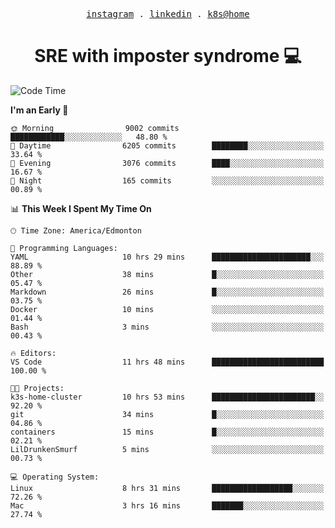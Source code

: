 <p align="center">
  <samp>
    <a href="https://www.instagram.com/lildrunkensmurf/">instagram</a> .
    <a href="https://www.linkedin.com/in/joryirving/">linkedin</a> .
    <a href="https://github.com/LilDrunkenSmurf/k3s-home-cluster">k8s@home</a>
  </samp>
</p>

<h1 align="center">
  SRE with imposter syndrome 💻
</h1>

<!--START_SECTION:waka-->
![Code Time](http://img.shields.io/badge/Code%20Time-87%20hrs%2015%20mins-blue)

**I'm an Early 🐤** 

```text
🌞 Morning                9002 commits        ████████████░░░░░░░░░░░░░   48.80 % 
🌆 Daytime                6205 commits        ████████░░░░░░░░░░░░░░░░░   33.64 % 
🌃 Evening                3076 commits        ████░░░░░░░░░░░░░░░░░░░░░   16.67 % 
🌙 Night                  165 commits         ░░░░░░░░░░░░░░░░░░░░░░░░░   00.89 % 
```


📊 **This Week I Spent My Time On** 

```text
🕑︎ Time Zone: America/Edmonton

💬 Programming Languages: 
YAML                     10 hrs 29 mins      ██████████████████████░░░   88.89 % 
Other                    38 mins             █░░░░░░░░░░░░░░░░░░░░░░░░   05.47 % 
Markdown                 26 mins             █░░░░░░░░░░░░░░░░░░░░░░░░   03.75 % 
Docker                   10 mins             ░░░░░░░░░░░░░░░░░░░░░░░░░   01.44 % 
Bash                     3 mins              ░░░░░░░░░░░░░░░░░░░░░░░░░   00.43 % 

🔥 Editors: 
VS Code                  11 hrs 48 mins      █████████████████████████   100.00 % 

🐱‍💻 Projects: 
k3s-home-cluster         10 hrs 53 mins      ███████████████████████░░   92.20 % 
git                      34 mins             █░░░░░░░░░░░░░░░░░░░░░░░░   04.86 % 
containers               15 mins             █░░░░░░░░░░░░░░░░░░░░░░░░   02.21 % 
LilDrunkenSmurf          5 mins              ░░░░░░░░░░░░░░░░░░░░░░░░░   00.73 % 

💻 Operating System: 
Linux                    8 hrs 31 mins       ██████████████████░░░░░░░   72.26 % 
Mac                      3 hrs 16 mins       ███████░░░░░░░░░░░░░░░░░░   27.74 % 
```


<!--END_SECTION:waka-->
